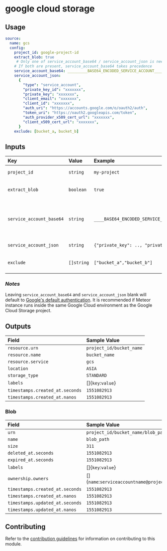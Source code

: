 # google cloud storage

## Usage

```yaml
source:
  name: gcs
  config:
    project_id: google-project-id
    extract_blob: true
     # Only one of service_account_base64 / service_account_json is needed. 
    # If both are present, service_account_base64 takes precedence
    service_account_base64: _________BASE64_ENCODED_SERVICE_ACCOUNT_________________
    service_account_json:
      {
        "type": "service_account",
        "private_key_id": "xxxxxxx",
        "private_key": "xxxxxxx",
        "client_email": "xxxxxxx",
        "client_id": "xxxxxxx",
        "auth_uri": "https://accounts.google.com/o/oauth2/auth",
        "token_uri": "https://oauth2.googleapis.com/token",
        "auth_provider_x509_cert_url": "xxxxxxx",
        "client_x509_cert_url": "xxxxxxx",
      }
    exclude: [bucket_a, bucket_b]
```

## Inputs


| Key                      | Value     | Example                                  | Description                                                                                  |            |
|:-------------------------|:----------|:-----------------------------------------|:---------------------------------------------------------------------------------------------|:-----------|
| `project_id`             | `string`  | `my-project`                             | Cloud Storage Project ID                                                                          | *required* |
| `extract_blob`           | `boolean` | `true`                                   | Extract blob metadata inside a bucket                                                        | *optional* |
| `service_account_base64` | `string`  | `____BASE64_ENCODED_SERVICE_ACCOUNT____` | Service Account in base64 encoded string. Takes precedence over `service_account_json` value | *optional* |
| `service_account_json`   | `string`  | `{"private_key": .., "private_id": ...}` | Service Account in JSON string                                                               | *optional* |
| `exclude`          | `[]string` | `["bucket_a","bucket_b"]`                | Array of bucket names to excluded from crawling | _optional_ |

### _Notes_

Leaving `service_account_base64` and `service_account_json` blank will default to [Google's default authentication](https://cloud.google.com/docs/authentication/production#automatically). It is recommended if Meteor instance runs inside the same Google Cloud environment as the Google Cloud Storage project.

## Outputs

| Field                           | Sample Value             |
| :------------------------------ | :----------------------- |
| `resource.urn`                  | `project_id/bucket_name` |
| `resource.name`                 | `bucket_name`            |
| `resource.service`              | `gcs`                    |
| `location`                      | `ASIA`                   |
| `storage_type`                  | `STANDARD`               |
| `labels`                        | []{`key`:`value`}        |
| `timestamps.created_at.seconds` | `1551082913`             |
| `timestamps.created_at.nanos`   | `1551082913`             |

### Blob

| Field                           | Sample Value                                                |
| :------------------------------ | :---------------------------------------------------------- |
| `urn`                           | `project_id/bucket_name/blob_path`                          |
| `name`                          | `blob_path`                                                 |
| `size`                          | `311`                                                       |
| `deleted_at.seconds`            | `1551082913`                                                |
| `expired_at.seconds`            | `1551082913`                                                |
| `labels`                        | []{`key`:`value`}                                           |
| `ownership.owners`              | []{`name`:`serviceaccountname@project.gserviceaccount.com`} |
| `timestamps.created_at.seconds` | `1551082913`                                                |
| `timestamps.created_at.nanos`   | `1551082913`                                                |
| `timestamps.updated_at.seconds` | `1551082913`                                                |
| `timestamps.updated_at.nanos`   | `1551082913`                                                |

## Contributing

Refer to the [contribution guidelines](../../../docs/docs/contribute/guide.md#adding-a-new-extractor) for information on contributing to this module.
